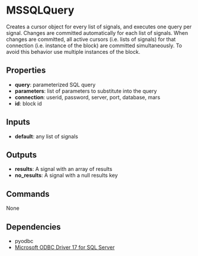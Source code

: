 MSSQLQuery
==========
Creates a cursor object for every list of signals, and executes one query per signal. Changes are committed automatically for each list of signals. When changes are committed, all active cursors (i.e. lists of signals) for that connection (i.e. instance of the block) are committed simultaneously. To avoid this behavior use multiple instances of the block.

Properties
----------
- **query**: parameterized SQL query
- **parameters**: list of parameters to substitute into the query
- **connection**: userid, password, server, port, database, mars
- **id**: block id

Inputs
------
- **default**: any list of signals

Outputs
-------
- **results**: A signal with an array of results
- **no_results**: A signal with a null results key

Commands
--------
None

Dependencies
------------
- pyodbc
- [Microsoft ODBC Driver 17 for SQL Server](https://www.microsoft.com/en-us/download/details.aspx?id=56567)
